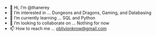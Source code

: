 - 👋 Hi, I’m @thanerey
- 👀 I’m interested in ... Dungeons and Dragons, Gaming, and Databasing
- 🌱 I’m currently learning ... SQL and Python
- 💞️ I’m looking to collaborate on ... Nothing for now
- 📫 How to reach me ... oblivionkrow@gmail.com

<!---
thanerey/thanerey is a ✨ special ✨ repository because its `README.md` (this file) appears on your GitHub profile.
You can click the Preview link to take a look at your changes.
--->
